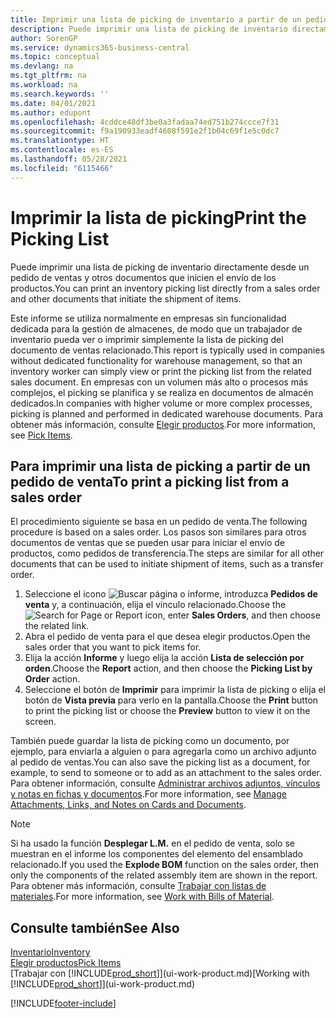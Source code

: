 ```yaml
---
title: Imprimir una lista de picking de inventario a partir de un pedido de venta
description: Puede imprimir una lista de picking de inventario directamente desde un pedido de ventas, ventas, factura y otros documentos de venta de salida.
author: SorenGP
ms.service: dynamics365-business-central
ms.topic: conceptual
ms.devlang: na
ms.tgt_pltfrm: na
ms.workload: na
ms.search.keywords: ''
ms.date: 04/01/2021
ms.author: edupont
ms.openlocfilehash: 4cddce48df3be0a3fadaa74ed751b274ccce7f31
ms.sourcegitcommit: f9a190933eadf4608f591e2f1b04c69f1e5c0dc7
ms.translationtype: HT
ms.contentlocale: es-ES
ms.lasthandoff: 05/28/2021
ms.locfileid: "6115466"
---
```

# <a name="print-the-picking-list"></a><span data-ttu-id="9de1a-103">Imprimir la lista de picking</span><span class="sxs-lookup"><span data-stu-id="9de1a-103">Print the Picking List</span></span>

<span data-ttu-id="9de1a-104">Puede imprimir una lista de picking de inventario directamente desde un pedido de ventas y otros documentos que inicien el envío de los productos.</span><span class="sxs-lookup"><span data-stu-id="9de1a-104">You can print an inventory picking list directly from a sales order and other documents that initiate the shipment of items.</span></span>

<span data-ttu-id="9de1a-105">Este informe se utiliza normalmente en empresas sin funcionalidad dedicada para la gestión de almacenes, de modo que un trabajador de inventario pueda ver o imprimir simplemente la lista de picking del documento de ventas relacionado.</span><span class="sxs-lookup"><span data-stu-id="9de1a-105">This report is typically used in companies without dedicated functionality for warehouse management, so that an inventory worker can simply view or print the picking list from the related sales document.</span></span> <span data-ttu-id="9de1a-106">En empresas con un volumen más alto o procesos más complejos, el picking se planifica y se realiza en documentos de almacén dedicados.</span><span class="sxs-lookup"><span data-stu-id="9de1a-106">In companies with higher volume or more complex processes, picking is planned and performed in dedicated warehouse documents.</span></span> <span data-ttu-id="9de1a-107">Para obtener más información, consulte [Elegir productos](warehouse-pick-items.md).</span><span class="sxs-lookup"><span data-stu-id="9de1a-107">For more information, see [Pick Items](warehouse-pick-items.md).</span></span>

## <a name="to-print-a-picking-list-from-a-sales-order"></a><span data-ttu-id="9de1a-108">Para imprimir una lista de picking a partir de un pedido de venta</span><span class="sxs-lookup"><span data-stu-id="9de1a-108">To print a picking list from a sales order</span></span>

<span data-ttu-id="9de1a-109">El procedimiento siguiente se basa en un pedido de venta.</span><span class="sxs-lookup"><span data-stu-id="9de1a-109">The following procedure is based on a sales order.</span></span> <span data-ttu-id="9de1a-110">Los pasos son similares para otros documentos de ventas que se pueden usar para iniciar el envío de productos, como pedidos de transferencia.</span><span class="sxs-lookup"><span data-stu-id="9de1a-110">The steps are similar for all other documents that can be used to initiate shipment of items, such as a transfer order.</span></span>

1. <span data-ttu-id="9de1a-111">Seleccione el icono ![Buscar página o informe](media/ui-search/search_small.png "Icono Buscar página o informe"), introduzca **Pedidos de venta** y, a continuación, elija el vínculo relacionado.</span><span class="sxs-lookup"><span data-stu-id="9de1a-111">Choose the ![Search for Page or Report](media/ui-search/search_small.png "Search for Page or Report icon") icon, enter **Sales Orders**, and then choose the related link.</span></span>  
2. <span data-ttu-id="9de1a-112">Abra el pedido de venta para el que desea elegir productos.</span><span class="sxs-lookup"><span data-stu-id="9de1a-112">Open the sales order that you want to pick items for.</span></span>  
3. <span data-ttu-id="9de1a-113">Elija la acción **Informe** y luego elija la acción **Lista de selección por orden**.</span><span class="sxs-lookup"><span data-stu-id="9de1a-113">Choose the **Report** action, and then choose the **Picking List by Order** action.</span></span>  
4. <span data-ttu-id="9de1a-114">Seleccione el botón de **Imprimir** para imprimir la lista de picking o elija el botón de **Vista previa** para verlo en la pantalla.</span><span class="sxs-lookup"><span data-stu-id="9de1a-114">Choose the **Print** button to print the picking list or choose the **Preview** button to view it on the screen.</span></span>

<span data-ttu-id="9de1a-115">También puede guardar la lista de picking como un documento, por ejemplo, para enviarla a alguien o para agregarla como un archivo adjunto al pedido de ventas.</span><span class="sxs-lookup"><span data-stu-id="9de1a-115">You can also save the picking list as a document, for example, to send to someone or to add as an attachment to the sales order.</span></span> <span data-ttu-id="9de1a-116">Para obtener información, consulte [Administrar archivos adjuntos, vínculos y notas en fichas y documentos](ui-how-add-link-to-record.md).</span><span class="sxs-lookup"><span data-stu-id="9de1a-116">For more information, see [Manage Attachments, Links, and Notes on Cards and Documents](ui-how-add-link-to-record.md).</span></span>

> [!NOTE]
> <span data-ttu-id="9de1a-117">Si ha usado la función **Desplegar L.M.** en el pedido de venta, solo se muestran en el informe los componentes del elemento del ensamblado relacionado.</span><span class="sxs-lookup"><span data-stu-id="9de1a-117">If you used the **Explode BOM** function on the sales order, then only the components of the related assembly item are shown in the report.</span></span> <span data-ttu-id="9de1a-118">Para obtener más información, consulte [Trabajar con listas de materiales](inventory-how-work-BOMs.md).</span><span class="sxs-lookup"><span data-stu-id="9de1a-118">For more information, see [Work with Bills of Material](inventory-how-work-BOMs.md).</span></span>

## <a name="see-also"></a><span data-ttu-id="9de1a-119">Consulte también</span><span class="sxs-lookup"><span data-stu-id="9de1a-119">See Also</span></span>

[<span data-ttu-id="9de1a-120">Inventario</span><span class="sxs-lookup"><span data-stu-id="9de1a-120">Inventory</span></span>](inventory-manage-inventory.md)  
[<span data-ttu-id="9de1a-121">Elegir productos</span><span class="sxs-lookup"><span data-stu-id="9de1a-121">Pick Items</span></span>](warehouse-pick-items.md)  
<span data-ttu-id="9de1a-122">[Trabajar con [!INCLUDE[prod_short](includes/prod_short.md)]](ui-work-product.md)</span><span class="sxs-lookup"><span data-stu-id="9de1a-122">[Working with [!INCLUDE[prod_short](includes/prod_short.md)]](ui-work-product.md)</span></span>  

[!INCLUDE[footer-include](includes/footer-banner.md)]